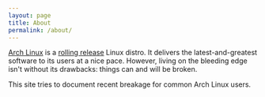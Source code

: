 ```yaml
---
layout: page
title: About
permalink: /about/
---
```


[Arch Linux] is a [rolling release] Linux distro. It delivers the
latest-and-greatest software to its users at a nice pace. However,
living on the bleeding edge isn't without its drawbacks:
things can and will be broken.

This site tries to document recent breakage for common Arch Linux users.

[Arch Linux]: https://www.archlinux.org/
[rolling release]: https://wiki.archlinux.org/index.php/Arch_Linux#Modernity
